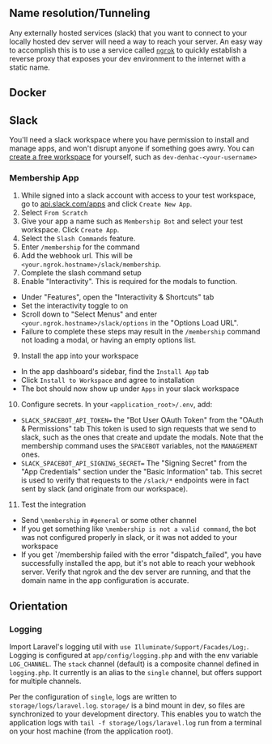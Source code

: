 ## Name resolution/Tunneling
Any externally hosted services (slack) that you want to connect to your locally hosted dev server will need a way to reach your server.
An easy way to accomplish this is to use a service called [`ngrok`](https://dashboard.ngrok.com/get-started/setup) to quickly establish a reverse proxy that exposes your dev environment to the internet with a static name.

## Docker

## Slack
You'll need a slack workspace where you have permission to install and manage apps, and won't disrupt anyone if something goes awry.
You can [create a free workspace](https://slack.com/get-started#/create) for yourself, such as `dev-denhac-<your-username>`

### Membership App
1. While signed into a slack account with access to your test workspace, go to [api.slack.com/apps](api.slack.com/apps) and click `Create New App`.
2. Select `From Scratch`
3. Give your app a name such as `Membership Bot` and select your test workspace. Click `Create App`.
4. Select the `Slash Commands` feature.
5. Enter `/membership` for the command
6. Add the webhook url. This will be `<your.ngrok.hostname>/slack/membership`. 
7. Complete the slash command setup
8. Enable "Interactivity". This is required for the modals to function.
  - Under "Features", open the "Interactivity & Shortcuts" tab
  - Set the interactivity toggle to on
  - Scroll down to "Select Menus" and enter `<your.ngrok.hostname>/slack/options` in the "Options Load URL".
  - Failure to complete these steps may result in the `/membership` command not loading a modal, or having an empty options list.
9. Install the app into your workspace
  - In the app dashboard's sidebar, find the `Install App` tab
  - Click `Install to Workspace` and agree to installation
  - The bot should now show up under `Apps` in your slack workspace
10. Configure secrets. In your `<application_root>/.env`, add:
  - `SLACK_SPACEBOT_API_TOKEN=` the "Bot User OAuth Token" from the "OAuth & Permissions" tab
    This token is used to sign requests that we send to slack, such as the ones that create and update the modals.
    Note that the membership command uses the `SPACEBOT` variables, not the `MANAGEMENT` ones. 
  - `SLACK_SPACEBOT_API_SIGNING_SECRET=` The "Signing Secret" from the "App Credentials" section under the "Basic Information" tab.
    This secret is used to verify that requests to the `/slack/*` endpoints were in fact sent by slack (and originate from our workspace).
11. Test the integration
  - Send `\membership` in `#general` or some other channel
  - If you get something like `\membership is not a valid command`, the bot was not configured properly in slack, or it was not added to your workspace
  - If you get `/membership failed with the error "dispatch_failed", you have successfully installed the app, but it's not able to reach your webhook server. Verify that ngrok and the dev server are running, and that the domain name in the app configuration is accurate.


## Orientation
### Logging
Import Laravel's logging util with `use Illuminate/Support/Facades/Log;`.
Logging is configured at `app/config/logging.php` and with the env variable `LOG_CHANNEL`.
The `stack` channel (default) is a composite channel defined in `logging.php`. It currently is an alias to the `single` channel, but offers support for multiple channels.

Per the configuration of `single`, logs are written to `storage/logs/laravel.log`. 
`storage/` is a bind mount in dev, so files are synchronized to your development directory.
This enables you to watch the application logs with `tail -f storage/logs/laravel.log` run from a terminal on your host machine (from the application root).